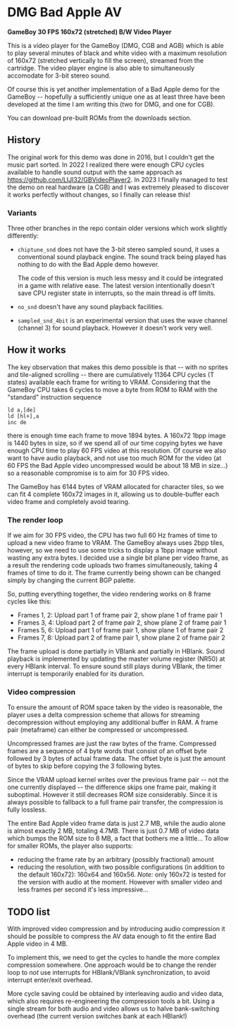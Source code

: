 # DMG Bad Apple AV

**GameBoy 30 FPS 160x72 (stretched) B/W Video Player**

This is a video player for the GameBoy (DMG, CGB and AGB) which is able to play
several minutes of black and white video with a maximum resolution of 160x72
(stretched vertically to fill the screen), streamed from the cartridge.
The video player engine is also able to simultaneously accomodate for 3-bit
stereo sound.

Of course this is yet another implementation of a Bad Apple demo for the
GameBoy -- hopefully a sufficiently unique one as at least three have been
developed at the time I am writing this (two for DMG, and one for CGB).

You can download pre-built ROMs from the downloads section.

## History

The original work for this demo was done in 2016, but I couldn't get the music
part sorted. In 2022 I realized there were enough CPU cycles available to
handle sound output with the same approach as
https://github.com/LIJI32/GBVideoPlayer2. In 2023 I finally managed to test
the demo on real hardware (a CGB) and I was extremely pleased to discover it
works perfectly without changes, so I finally can release this!

### Variants

Three other branches in the repo contain older versions which work slightly
differently:

- `chiptune_snd` does not have the 3-bit stereo sampled sound, it uses
  a conventional sound playback engine. The sound track being played has nothing
  to do with the Bad Apple demo however.
  
  The code of this version is much less messy and it could be integrated in a
  game with relative ease. The latest version intentionally doesn't save
  CPU register state in interrupts, so the main thread is off limits.
  
- `no_snd` doesn't have any sound playback facilities.
  
- `sampled_snd_4bit` is an experimental version that uses the wave channel
  (channel 3) for sound playback. However it doesn't work very well.

## How it works

The key observation that makes this demo possible is that -- with no sprites
and tile-aligned scrolling -- there are cumulatively 11364 CPU cycles (T states)
available each frame for writing to VRAM. Considering that the GameBoy CPU takes
6 cycles to move a byte from ROM to RAM with the "standard" instruction sequence

```
ld a,[de]
ld [hl+],a
inc de
```

there is enough time each frame to move 1894 bytes. A 160x72 1bpp image is
1440 bytes in size, so if we spend all of our time copying bytes we have enough
CPU time to play 60 FPS video at this resolution. Of course we also want to
have audio playback, and not use too much ROM for the video (at 60 FPS the Bad
Apple video uncompressed would be about 18 MB in size...) so a reasonable
compromise is to aim for 30 FPS video.

The GameBoy has 6144 bytes of VRAM allocated for character tiles, so we can fit
4 complete 160x72 images in it, allowing us to double-buffer each video frame
and completely avoid tearing.

### The render loop

If we aim for 30 FPS video, the CPU has two full 60 Hz frames of time to upload
a new video frame to VRAM. The GameBoy always uses 2bpp tiles, however, so we
need to use some tricks to display a 1bpp image without wasting any extra
bytes. I decided use a single bit plane per video frame, as a result the
rendering code uploads two frames simultaneously, taking 4 frames of time to
do it. The frame currently being shown can be changed simply by changing the
current BGP palette.

So, putting everything together, the video rendering works on 8 frame cycles
like this:

- Frames 1, 2: Upload part 1 of frame pair 2, show plane 1 of frame pair 1
- Frames 3, 4: Upload part 2 of frame pair 2, show plane 2 of frame pair 1
- Frames 5, 6: Upload part 1 of frame pair 1, show plane 1 of frame pair 2
- Frames 7, 8: Upload part 2 of frame pair 1, show plane 2 of frame pair 2

The frame upload is done partially in VBlank and partially in HBlank.
Sound playback is implemented by updating the master volume register (NR50)
at every HBlank interval. To ensure sound still plays during VBlank, the timer
interrupt is temporarily enabled for its duration.

### Video compression

To ensure the amount of ROM space taken by the video is reasonable, the player
uses a delta compression scheme that allows for streaming decompression without
employing any additional buffer in RAM. A frame pair (metaframe) can either be
compressed or uncompressed. 

Uncompressed frames are just the raw bytes of the frame.
Compressed frames are a sequence of 4 byte words that consist of an offset byte
followed by 3 bytes of actual frame data. The offset byte is just the amount
of bytes to skip before copying the 3 following bytes.

Since the VRAM upload kernel writes over the previous frame pair -- not the
one currently displayed -- the difference skips one frame pair, making it
suboptimal. However it still decreases ROM size considerably. Since it is
always possible to fallback to a full frame pair transfer, the compression is
fully lossless.

The entire Bad Apple video frame data is just 2.7 MB, while the audio alone is
almost exactly 2 MB, totaling 4.7MB. There is just 0.7 MB of video data which
bumps the ROM size to 8 MB, a fact that bothers me a little...
To allow for smaller ROMs, the player also supports:
- reducing the frame rate by an arbitrary (possibly fractional) amount
- reducing the resolution, with two possible configurations (in addition to the
  default 160x72): 160x64 and 160x56. *Note:* only 160x72 is tested for the
  version with audio at the moment.
However with smaller video and less frames per second it's less impressive...

## TODO list

With improved video compression and by introducing audio compression it should
be possible to compress the AV data enough to fit the entire Bad Apple video in
4 MB.

To implement this, we need to get the cycles to handle the more complex
compression somewhere. One approach would be to change the render loop to *not*
use interrupts for HBlank/VBlank synchronization, to avoid interrupt enter/exit
overhead.

More cycle saving could be obtained by interleaving audio and video
data, which also requires re-engineering the compression tools a bit. Using
a single stream for both audio and video allows us to halve bank-switching
overhead (the current version switches bank at each HBlank!)
